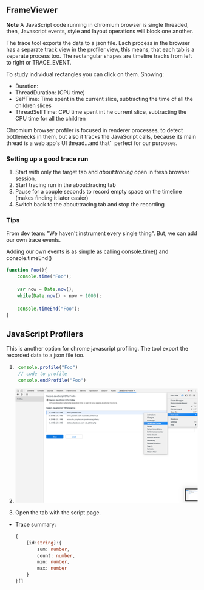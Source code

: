 ## FrameViewer

**Note** A JavaScript code running in chromium browser is single threaded, then, Javascript events, style and layout operations will block one another. 

The trace tool exports the data to a json file. Each process in the browser has a separate track view in the profiler view, this means, that each tab is a separate process too. The rectangular shapes are timeline tracks from left to right or TRACE_EVENT.

To study individual rectangles you can click on them. Showing:
 - Duration: 
 - ThreadDuration: (CPU time)
 - SelfTime: Time spent in the current slice, subtracting the time of all the children slices
 - ThreadSelfTime: CPU time spent int he current slice, subtracting the CPU time for all the children


Chromium browser profiler is focused in renderer processes, to detect bottlenecks in them, but also it tracks the JavaScript calls, because its main thread is a web app's UI thread...and that'' perfect for our purposes.


### Setting up a good trace run

1. Start with only the target tab and *about:tracing* open in fresh browser session.
2. Start tracing run in the about:tracing tab
3. Pause for a couple seconds to record empty space on the timeline (makes finding it later easier)
4. Switch back to the about:tracing tab and stop the recording

### Tips

From dev team: "We haven't instrument every single thing". But, we can add our own trace events.

Adding our own events is as simple as calling console.time() and console.timeEnd()

```js
function Foo(){
    console.time("Foo");

    var now = Date.now();
    while(Date.now() < now + 1000);

    console.timeEnd("Foo");
}
```


## JavaScript Profilers

This is another option for chrome javascript profiling. The tool export the recorded data to a json file too. 


1. ```js
    console.profile("Foo")
    // code to profile
    console.endProfile("Foo")
    ```

2. ![Enable javsacript profiler](imgs/enable.png)

3. Open the tab with the script page.

<!-- ### Automation

We can use the previous pipeline in a automated way

```bash
./chrome --no-sandbox --js-flags="--prof --log-timer-events" mail.google.com & sleep 10; kill $!
```
-->

- Trace summary:
    ```ts
    {
        [id:string]:{
            sum: number,
            count: number,
            min: number,
            max: number
        }
    }[]
    ```
